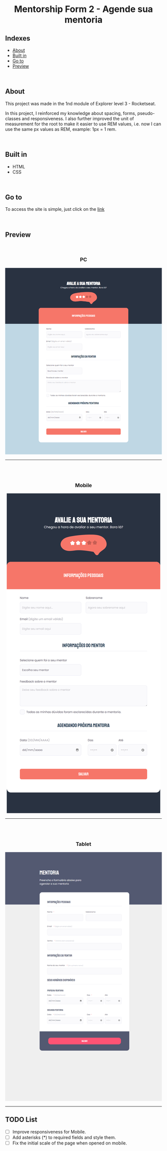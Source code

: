<h1 align="center">
Mentorship Form 2 - Agende sua mentoria
</h1>

## Indexes

- [About](#about)
- [Built in](#built_in)
- [Go to](#go_to)
- [Preview](#preview)

<br>

## About <a name = "about"></a>

This project was made in the 1nd module of Explorer level 3 - Rocketseat.

In this project, I reinforced my knowledge about spacing, forms, pseudo-classes and responsiveness. I also further improved the unit of measurement for the root to make it easier to use REM values, i.e. now I can use the same px values as REM, example: 1px = 1 rem.

<br>

## Built in <a name = "built_in"></a>

- HTML
- CSS

<br>

## Go to <a name = "go_to"></a>

To access the site is simple, just click on the <a href = "https://mentorship-form-2.vercel.app">link</a>

<br>

## Preview <a name = "preview"></a>

<div align="center">

  <br>

### PC

![Preview](assets/PC.png)

  <hr><br><br>

### Mobile

![Preview](assets/Mobile.png)

  <hr><br><br>

### Tablet

![Preview](assets/Tablet.png)

  <hr>

</div>

## TODO List <a name = "todo_list"></a>

- [ ] Improve responsiveness for Mobile.
- [ ] Add asterisks (*) to required fields and style them. 
- [ ] Fix the initial scale of the page when opened on mobile.